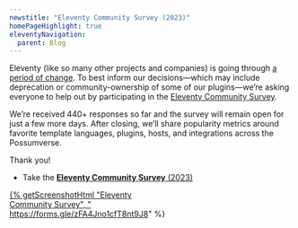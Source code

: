 ```yaml
---
newstitle: "Eleventy Community Survey (2023)"
homePageHighlight: true
eleventyNavigation:
  parent: Blog
---
```

Eleventy (like so many other projects and companies) is going through [a period of change](https://www.zachleat.com/web/eleventy-side-project/). To best inform our decisions—which may include deprecation or community-ownership of some of our plugins—we’re asking everyone to help out by participating in the [Eleventy Community Survey](https://forms.gle/zFA4Jno1cfT8nt9J8).

We’re received 440+ responses so far and the survey will remain open for just a few more days. After closing, we’ll share popularity metrics around favorite template languages, plugins, hosts, and integrations across the Possumverse.

Thank you!

* Take the [**Eleventy Community Survey** (2023)](https://forms.gle/zFA4Jno1cfT8nt9J8)

<a href="https://forms.gle/zFA4Jno1cfT8nt9J8" style="display: block; max-width: 16em">{% getScreenshotHtml "Eleventy Community Survey", "https://forms.gle/zFA4Jno1cfT8nt9J8" %}</a>